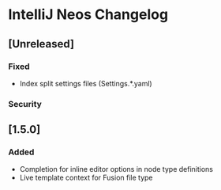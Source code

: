 <!-- Keep a Changelog guide -> https://keepachangelog.com -->

# IntelliJ Neos Changelog

## [Unreleased]
### Fixed
- Index split settings files (Settings.*.yaml)


### Security
## [1.5.0]
### Added

- Completion for inline editor options in node type definitions
- Live template context for Fusion file type